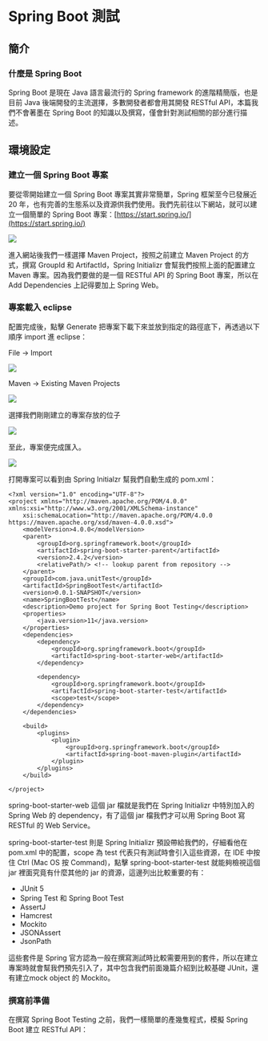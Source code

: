 # Spring Boot 測試

## 簡介

### 什麼是 Spring Boot

Spring Boot 是現在 Java 語言最流行的 Spring framework 的進階精簡版，也是目前 Java 後端開發的主流選擇，多數開發者都會用其開發 RESTful API，本篇我們不會著墨在 Spring Boot 的知識以及撰寫，僅會針對測試相關的部分進行描述。

## 環境設定

### 建立一個 Spring Boot 專案

要從零開始建立一個 Spring Boot 專案其實非常簡單，Spring 框架至今已發展近 20 年，也有完善的生態系以及資源供我們使用。我們先前往以下網站，就可以建立一個簡單的 Spring Boot 專案：[https://start.spring.io/](https://start.spring.io/) 

![](../.gitbook/assets/jie-tu-20210204-xia-wu-4.50.29.png)

進入網站後我們一樣選擇 Maven Project，按照之前建立 Maven Project 的方式，撰寫 GroupId 和 ArtifactId，Spring Initializr 會幫我們按照上面的配置建立 Maven 專案。因為我們要做的是一個 RESTful API 的 Spring Boot 專案，所以在 Add Dependencies 上記得要加上 Spring Web。

### 專案載入 eclipse

配置完成後，點擊 Generate 把專案下載下來並放到指定的路徑底下，再透過以下順序 import 進 eclipse：

File -&gt; Import

![](../.gitbook/assets/jie-tu-20210204-xia-wu-4.59.36.png)

Maven -&gt; Existing Maven Projects

![](../.gitbook/assets/jie-tu-20210204-xia-wu-5.00.03.png)

選擇我們剛剛建立的專案存放的位子

![](../.gitbook/assets/jie-tu-20210204-xia-wu-5.00.59.png)

至此，專案便完成匯入。

![](../.gitbook/assets/jie-tu-20210204-xia-wu-5.09.59.png)

打開專案可以看到由 Spring Initialzr 幫我們自動生成的 pom.xml：

```markup
<?xml version="1.0" encoding="UTF-8"?>
<project xmlns="http://maven.apache.org/POM/4.0.0" xmlns:xsi="http://www.w3.org/2001/XMLSchema-instance"
	xsi:schemaLocation="http://maven.apache.org/POM/4.0.0 https://maven.apache.org/xsd/maven-4.0.0.xsd">
	<modelVersion>4.0.0</modelVersion>
	<parent>
		<groupId>org.springframework.boot</groupId>
		<artifactId>spring-boot-starter-parent</artifactId>
		<version>2.4.2</version>
		<relativePath/> <!-- lookup parent from repository -->
	</parent>
	<groupId>com.java.unitTest</groupId>
	<artifactId>SpringBootTest</artifactId>
	<version>0.0.1-SNAPSHOT</version>
	<name>SpringBootTest</name>
	<description>Demo project for Spring Boot Testing</description>
	<properties>
		<java.version>11</java.version>
	</properties>
	<dependencies>
		<dependency>
			<groupId>org.springframework.boot</groupId>
			<artifactId>spring-boot-starter-web</artifactId>
		</dependency>

		<dependency>
			<groupId>org.springframework.boot</groupId>
			<artifactId>spring-boot-starter-test</artifactId>
			<scope>test</scope>
		</dependency>
	</dependencies>

	<build>
		<plugins>
			<plugin>
				<groupId>org.springframework.boot</groupId>
				<artifactId>spring-boot-maven-plugin</artifactId>
			</plugin>
		</plugins>
	</build>

</project>
```

spring-boot-starter-web 這個 jar 檔就是我們在 Spring Initializr 中特別加入的 Spring Web 的 dependency，有了這個 jar 檔我們才可以用 Spring Boot 寫 RESTful 的 Web Service。

spring-boot-starter-test 則是 Spring Initializr 預設帶給我們的，仔細看他在 pom.xml 中的配置，scope 為 test 代表只有測試時會引入這些資源，在 IDE 中按住 Ctrl \(Mac OS 按 Command\)，點擊 spring-boot-starter-test 就能夠檢視這個 jar 裡面究竟有什麼其他的 jar 的資源，這邊列出比較重要的有：

* JUnit 5
* Spring Test 和 Spring Boot Test
* AssertJ
* Hamcrest
* Mockito
* JSONAssert
* JsonPath

這些套件是 Spring 官方認為一般在撰寫測試時比較需要用到的套件，所以在建立專案時就會幫我們預先引入了，其中包含我們前面幾篇介紹到比較基礎 JUnit，還有建立mock object 的 Mockito。

### 撰寫前準備

在撰寫 Spring Boot Testing 之前，我們一樣簡單的產幾隻程式，模擬 Spring Boot 建立 RESTful API：

